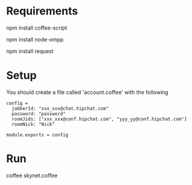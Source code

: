 # Requirements

npm install coffee-script

npm install node-xmpp

npm install request

# Setup

You should create a file called 'account.coffee' with the following

```coffee-script
config =
  jabberId: "xxx_xxx@chat.hipchat.com"
  password: "password"
  roomJids: ["xxx_xxx@conf.hipchat.com", "yyy_yy@conf.hipchat.com"]
  roomNick: "Nick"

module.exports = config
```

# Run
coffee skynet.coffee
